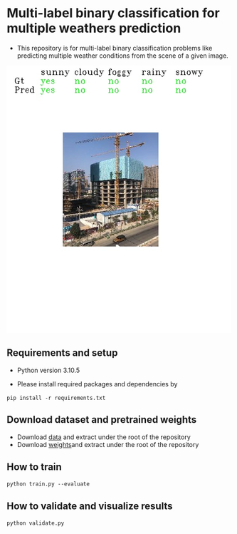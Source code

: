# Multi-label binary classification for multiple weathers prediction

- This repository is for multi-label binary classification problems like predicting multiple weather conditions from the scene of a given image.

<img src="./assets/sample.jpg" width="600" height="600">

## Requirements and setup

- Python version 3.10.5

- Please install required packages and dependencies by

```console
pip install -r requirements.txt
```

## Download dataset and pretrained weights

- Download [data](https://drive.google.com/file/d/18-FgRSJMg5DJuyhahAJeOuisjw35CPey/view?usp=share_link) and extract under the root of the repository
- Download [weights](https://drive.google.com/file/d/19zzUNvY4HlzkxLmgGP7nsgZuKrok-dCn/view?usp=share_link)and extract under the root of the repository

## How to train

```console
python train.py --evaluate
```

## How to validate and visualize results

```console
python validate.py
```

